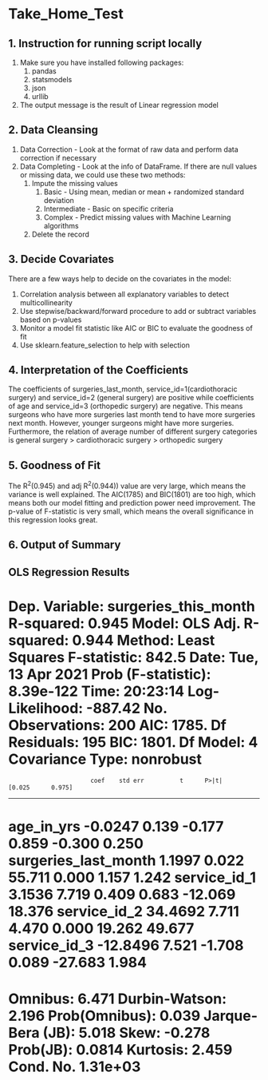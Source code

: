 # Take_Home_Test

## 1. Instruction for running script locally
1. Make sure you have installed following packages:
    1. pandas
    2. statsmodels
    3. json
    4. urllib
2. The output message is the result of Linear regression model

## 2. Data Cleansing
1. Data Correction - Look at the format of raw data and perform data correction if necessary
2. Data Completing - Look at the info of DataFrame. If there are null values or missing data, we could use these two methods:
    1. Impute the missing values
        1. Basic - Using mean, median or mean + randomized standard deviation
        2. Intermediate - Basic on specific criteria
        3. Complex - Predict missing values with Machine Learning algorithms
    2. Delete the record

## 3. Decide Covariates
There are a few ways help to decide on the covariates in the model:
1. Correlation analysis between all explanatory variables to detect multicollinearity
2. Use stepwise/backward/forward procedure to add or subtract variables based on p-values
3. Monitor a model fit statistic like AIC or BIC to evaluate the goodness of fit
4. Use sklearn.feature_selection to help with selection

## 4. Interpretation of the Coefficients
The coefficients of surgeries_last_month, service_id=1(cardiothoracic surgery) and service_id=2 (general surgery) are positive while coefficients of age and service_id=3 (orthopedic surgery) are negative.
This means surgeons who have more surgeries last month tend to have more surgeries next month. However, younger surgeons might have more surgeries.
Furthermore, the relation of average number of different surgery categories is general surgery > cardiothoracic surgery > orthopedic surgery 

## 5. Goodness of Fit
The R<sup>2</sup>(0.945) and adj R<sup>2</sup>(0.944)) value are very large, which means the variance is well explained.
The AIC(1785) and BIC(1801) are too high, which means both our model fitting and prediction power need improvement.
The p-value of F-statistic is very small, which means the overall significance in this regression looks great.

## 6. Output of Summary


OLS Regression Results                             
------------------------------------------------------------------------------------
Dep. Variable:     surgeries_this_month   R-squared:                       0.945
Model:                              OLS   Adj. R-squared:                  0.944
Method:                   Least Squares   F-statistic:                     842.5
Date:                  Tue, 13 Apr 2021   Prob (F-statistic):          8.39e-122
Time:                          20:23:14   Log-Likelihood:                -887.42
No. Observations:                   200   AIC:                             1785.
Df Residuals:                       195   BIC:                             1801.
Df Model:                             4                                         
Covariance Type:              nonrobust                                         
========================================================================================
                           coef    std err          t      P>|t|      [0.025      0.975]
----------------------------------------------------------------------------------------
age_in_yrs              -0.0247      0.139     -0.177      0.859      -0.300       0.250
surgeries_last_month     1.1997      0.022     55.711      0.000       1.157       1.242
service_id_1             3.1536      7.719      0.409      0.683     -12.069      18.376
service_id_2            34.4692      7.711      4.470      0.000      19.262      49.677
service_id_3           -12.8496      7.521     -1.708      0.089     -27.683       1.984
==============================================================================
Omnibus:                        6.471   Durbin-Watson:                   2.196
Prob(Omnibus):                  0.039   Jarque-Bera (JB):                5.018
Skew:                          -0.278   Prob(JB):                       0.0814
Kurtosis:                       2.459   Cond. No.                     1.31e+03
==============================================================================
